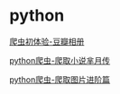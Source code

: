 # python



[爬虫初体验-豆瓣相册](http://kangbingbing.com/python%E8%8E%B7%E5%8F%96%E5%B9%B6%E4%B8%8B%E8%BD%BD%E7%BD%91%E9%A1%B5%E4%B8%8A%E7%9A%84%E5%9B%BE%E7%89%87/)


[python爬虫-爬取小说芈月传](http://kangbingbing.com/python%E7%88%AC%E8%99%AB-%E7%88%AC%E5%8F%96%E5%B0%8F%E8%AF%B4%E8%8A%88%E6%9C%88%E4%BC%A0/)


[python爬虫-爬取图片进阶篇](http://kangbingbing.com/python%E7%88%AC%E8%99%AB-%E7%88%AC%E5%8F%96%E5%9B%BE%E7%89%87%E8%BF%9B%E9%98%B6%E7%AF%87/)
